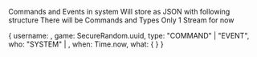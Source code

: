 Commands and Events in system
Will store as JSON with following structure
There will be Commands and Types
Only 1 Stream for now

{
  username: <Username>,
  game: SecureRandom.uuid,
  type: "COMMAND" | "EVENT",
  who: "SYSTEM" | <Actor>,
  when: Time.now,
  what: {
    <Data>
  }
}